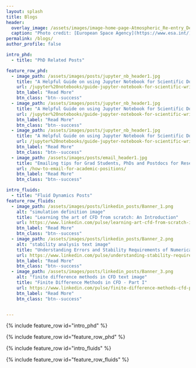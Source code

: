 ```yaml
---
layout: splash
title: Blogs
header:
  overlay_image: /assets/images/image-home-page-Atmospheric_Re-entry_Demonstrator.jpg
  caption: "Photo credit: [European Space Agency](https://www.esa.int/)"
permalink: /blogs/
author_profile: false

intro_phd: 
  - title: "PhD Related Posts"

feature_row_phd:
  - image_path: /assets/images/posts/jupyter_nb_header1.jpg
    title: "A Helpful Guide on using Jupyter Notebook for Scientific Documentation - Part 3"
    url: /jupyter%20notebooks/guide-jupyter-notebook-for-scientific-writing-part-3/
    btn_label: "Read More"
    btn_class: "btn--success"
  - image_path: /assets/images/posts/jupyter_nb_header1.jpg
    title: "A Helpful Guide on using Jupyter Notebook for Scientific Documentation - Part 2"
    url: /jupyter%20notebooks/guide-jupyter-notebook-for-scientific-writing-part-2/
    btn_label: "Read More"
    btn_class: "btn--success"
  - image_path: /assets/images/posts/jupyter_nb_header1.jpg
    title: "A Helpful Guide on using Jupyter Notebook for Scientific Documentation - Part 1"
    url: /jupyter%20notebooks/guide-jupyter-notebook-for-scientific-writing-part-1/
    btn_label: "Read More"
    btn_class: "btn--success"
  - image_path: /assets/images/posts/email_header1.jpg
    title: "Emailing tips for Grad Students, PhDs and Postdocs for Research Positions in Academia"
    url: /how-to-email-for-academic-positions/
    btn_label: "Read More"
    btn_class: "btn--success"

intro_fluids: 
  - title: "Fluid Dynamics Posts"
feature_row_fluids:
  - image_path: /assets/images/posts/linkedin_posts/Banner_1.png
    alt: "simulation definition image"
    title: "Learning the art of CFD from scratch: An Introduction"
    url: https://www.linkedin.com/pulse/learning-art-cfd-from-scratch-introduction-vishal-sharma/
    btn_label: "Read More"
    btn_class: "btn--success"
  - image_path: /assets/images/posts/linkedin_posts/Banner_2.png
    alt: "stability analysis text image"
    title: "Understanding Errors and Stability Requirements of Numerical Schemes in CFD"
    url: https://www.linkedin.com/pulse/understanding-stability-requirements-numerical-schemes-vishal-sharma/
    btn_label: "Read More"
    btn_class: "btn--success"
  - image_path: /assets/images/posts/linkedin_posts/Banner_3.png
    alt: "finite difference methods in CFD text image"
    title: "Finite Difference Methods in CFD - Part I"
    url: https://www.linkedin.com/pulse/finite-difference-methods-cfd-part-i-vishal-sharma/
    btn_label: "Read More"
    btn_class: "btn--success"


---
```


{% include feature_row id="intro_phd" %}

{% include feature_row id="feature_row_phd" %}

{% include feature_row id="intro_fluids" %}

{% include feature_row id="feature_row_fluids" %}


